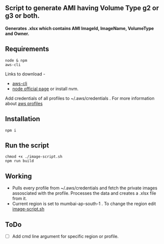 ## Script to generate AMI having Volume Type g2 or g3 or both. 
#### Generates .xlsx which contains AMI ImageId, ImageName, VolumeType and Owner. 

## Requirements 
```
node & npm
aws-cli
```
Links to download - 
- [aws-cli](https://docs.aws.amazon.com/cli/latest/userguide/getting-started-install.html)
- [node official page](https://nodejs.org/en/download/) or install nvm.

Add credentials of all profiles to ~/.aws/credentials . For more information about [aws profiles](https://docs.aws.amazon.com/cli/latest/userguide/cli-configure-profiles.html)

## Installation

```
npm i
```

## Run the script

```
chmod +x ./image-script.sh
npm run build
```

## Working
- Pulls every profile from ~/.aws/credentials and fetch the private images assosciated with the profile. Processes the data and creates a .xlsx file from it.
- Current region is set to mumbai-ap-south-1 . To change the region edit [image-script.sh](https://github.com/byju-hiten/ami-script/blob/main/image-script.sh)

## ToDo 
- [ ] Add cmd line argument for specific region or profile.


